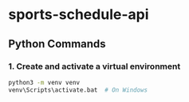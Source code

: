# sports-schedule-api

## Python Commands

### 1. Create and activate a virtual environment

```bash
python3 -m venv venv
venv\Scripts\activate.bat  # On Windows